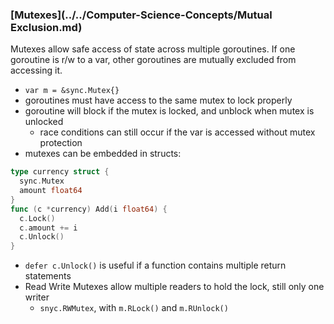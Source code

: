 ### [Mutexes](../../Computer-Science-Concepts/Mutual Exclusion.md)
Mutexes allow safe access of state across multiple goroutines. If one goroutine is r/w to a var, other goroutines are mutually excluded from accessing it.
- `var m = &sync.Mutex{}`
- goroutines must have access to the same mutex to lock properly
- goroutine will block if the mutex is locked, and unblock when mutex is unlocked
  - race conditions can still occur if the var is accessed without mutex protection
- mutexes can be embedded in structs:
```go
type currency struct {
  sync.Mutex
  amount float64
}
func (c *currency) Add(i float64) {
  c.Lock()
  c.amount += i
  c.Unlock()
}
```
- `defer c.Unlock()` is useful if a function contains multiple return statements
- Read Write Mutexes allow multiple readers to hold the lock, still only one writer
  - `snyc.RWMutex`, with `m.RLock()` and `m.RUnlock()`
